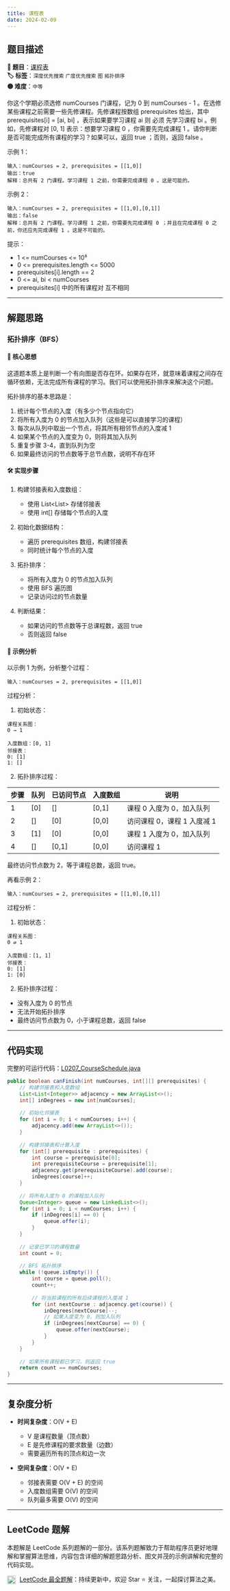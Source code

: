```yaml
---
title: 课程表
date: 2024-02-09
---
```


## 题目描述

**🔗 题目**：[课程表](https://leetcode.cn/problems/course-schedule/)  
**🏷️ 标签**：`深度优先搜索` `广度优先搜索` `图` `拓扑排序`  
**🟡 难度**：`中等`  

你这个学期必须选修 numCourses 门课程，记为 0 到 numCourses - 1 。在选修某些课程之前需要一些先修课程。先修课程按数组 prerequisites 给出，其中 prerequisites[i] = [ai, bi] ，表示如果要学习课程 ai 则 必须 先学习课程 bi 。例如，先修课程对 [0, 1] 表示：想要学习课程 0 ，你需要先完成课程 1 。请你判断是否可能完成所有课程的学习？如果可以，返回 true ；否则，返回 false 。

示例 1：
```
输入：numCourses = 2, prerequisites = [[1,0]]
输出：true
解释：总共有 2 门课程。学习课程 1 之前，你需要完成课程 0 。这是可能的。
```

示例 2：
```
输入：numCourses = 2, prerequisites = [[1,0],[0,1]]
输出：false
解释：总共有 2 门课程。学习课程 1 之前，你需要先完成课程 0 ；并且在完成课程 0 之前，你还应先完成课程 1 。这是不可能的。
```

提示：
- 1 <= numCourses <= 10⁵
- 0 <= prerequisites.length <= 5000
- prerequisites[i].length == 2
- 0 <= ai, bi < numCourses
- prerequisites[i] 中的所有课程对 互不相同

---

## 解题思路
### 拓扑排序（BFS）

#### 📝 核心思想
这道题本质上是判断一个有向图是否存在环。如果存在环，就意味着课程之间存在循环依赖，无法完成所有课程的学习。我们可以使用拓扑排序来解决这个问题。

拓扑排序的基本思路是：
1. 统计每个节点的入度（有多少个节点指向它）
2. 将所有入度为 0 的节点加入队列（这些是可以直接学习的课程）
3. 每次从队列中取出一个节点，将其所有相邻节点的入度减 1
4. 如果某个节点的入度变为 0，则将其加入队列
5. 重复步骤 3-4，直到队列为空
6. 如果最终访问的节点数等于总节点数，说明不存在环

#### 🛠️ 实现步骤
1. 构建邻接表和入度数组：
   - 使用 List<List<Integer>> 存储邻接表
   - 使用 int[] 存储每个节点的入度

2. 初始化数据结构：
   - 遍历 prerequisites 数组，构建邻接表
   - 同时统计每个节点的入度

3. 拓扑排序：
   - 将所有入度为 0 的节点加入队列
   - 使用 BFS 遍历图
   - 记录访问过的节点数量

4. 判断结果：
   - 如果访问的节点数等于总课程数，返回 true
   - 否则返回 false

#### 🧩 示例分析
以示例 1 为例，分析整个过程：
```
输入：numCourses = 2, prerequisites = [[1,0]]
```

过程分析：

1. 初始状态：
```
课程关系图：
0 → 1

入度数组：[0, 1]
邻接表：
0: [1]
1: []
```

2. 拓扑排序过程：

| 步骤 | 队列 | 已访问节点 | 入度数组 | 说明 |
|-----|------|-----------|---------|------|
| 1 | [0] | [] | [0,1] | 课程 0 入度为 0，加入队列 |
| 2 | [] | [0] | [0,0] | 访问课程 0，课程 1 入度减 1 |
| 3 | [1] | [0] | [0,0] | 课程 1 入度为 0，加入队列 |
| 4 | [] | [0,1] | [0,0] | 访问课程 1 |

最终访问节点数为 2，等于课程总数，返回 true。

再看示例 2：
```
输入：numCourses = 2, prerequisites = [[1,0],[0,1]]
```

过程分析：

1. 初始状态：
```
课程关系图：
0 ⇄ 1

入度数组：[1, 1]
邻接表：
0: [1]
1: [0]
```

2. 拓扑排序过程：
- 没有入度为 0 的节点
- 无法开始拓扑排序
- 最终访问节点数为 0，小于课程总数，返回 false

---

## 代码实现

完整的可运行代码：[L0207_CourseSchedule.java](../src/main/java/L0207_CourseSchedule.java)

```java
public boolean canFinish(int numCourses, int[][] prerequisites) {
    // 构建邻接表和入度数组
    List<List<Integer>> adjacency = new ArrayList<>();
    int[] inDegrees = new int[numCourses];
    
    // 初始化邻接表
    for (int i = 0; i < numCourses; i++) {
        adjacency.add(new ArrayList<>());
    }
    
    // 构建邻接表和计算入度
    for (int[] prerequisite : prerequisites) {
        int course = prerequisite[0];
        int prerequisiteCourse = prerequisite[1];
        adjacency.get(prerequisiteCourse).add(course);
        inDegrees[course]++;
    }
    
    // 将所有入度为 0 的课程加入队列
    Queue<Integer> queue = new LinkedList<>();
    for (int i = 0; i < numCourses; i++) {
        if (inDegrees[i] == 0) {
            queue.offer(i);
        }
    }
    
    // 记录已学习的课程数量
    int count = 0;
    
    // BFS 拓扑排序
    while (!queue.isEmpty()) {
        int course = queue.poll();
        count++;
        
        // 将当前课程的所有后续课程的入度减 1
        for (int nextCourse : adjacency.get(course)) {
            inDegrees[nextCourse]--;
            // 如果入度变为 0，则加入队列
            if (inDegrees[nextCourse] == 0) {
                queue.offer(nextCourse);
            }
        }
    }
    
    // 如果所有课程都已学习，则返回 true
    return count == numCourses;
}
```

---

## 复杂度分析

- **时间复杂度**：O(V + E)
  - V 是课程数量（顶点数）
  - E 是先修课程的要求数量（边数）
  - 需要遍历所有的顶点和边一次

- **空间复杂度**：O(V + E)
  - 邻接表需要 O(V + E) 的空间
  - 入度数组需要 O(V) 的空间
  - 队列最多需要 O(V) 的空间

---

## LeetCode 题解

本题解是 LeetCode 系列题解的一部分。该系列题解致力于帮助程序员更好地理解和掌握算法思维，内容包含详细的解题思路分析、图文并茂的示例讲解和完整的代码实现。

<img src="https://github.githubassets.com/images/modules/logos_page/GitHub-Mark.png" alt="GitHub" width="20" style="vertical-align: middle; margin-right: 5px"> [LeetCode 最全题解](https://github.com/LjyYano/LeetCode)：持续更新中，欢迎 Star ⭐️ 关注，一起探讨算法之美。 